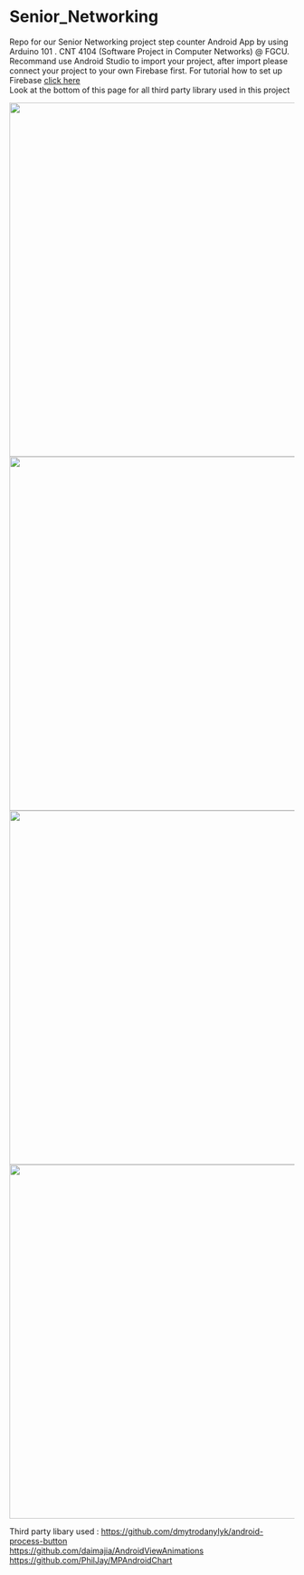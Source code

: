 # Senior_Networking
Repo for our Senior Networking project step counter Android App by using Arduino 101 . CNT 4104 (Software Project in Computer Networks) @ FGCU.  
Recommand use Android Studio to import your project, after import please connect your project to your own Firebase  first. For tutorial how to set up Firebase [click here](https://firebase.google.com/docs/android/setup)  
Look at the bottom of this page for all third party library used in this project


<img src="https://i.imgur.com/7Z24FnW.png" width="600" height="625"> <img src="https://i.imgur.com/C4VOGD2.png" width="600" height="625">
<img src="https://i.imgur.com/uRs1d5M.png" width="600" height="625"> <img src="https://i.imgur.com/CWYD9Kc.png" width="600" height="625">


Third party libary used : https://github.com/dmytrodanylyk/android-process-button  
                          https://github.com/daimajia/AndroidViewAnimations  
                          https://github.com/PhilJay/MPAndroidChart
                          

